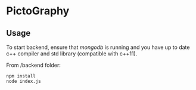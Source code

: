 # PictoGraphy

## Usage

To start backend, ensure that *mongodb* is running and you have up to date c++ compiler and std library (compatible with c++11).

From /backend folder:

```
npm install
node index.js
```
